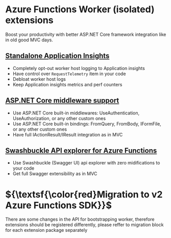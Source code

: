 # Azure Functions Worker (isolated) extensions

Boost your productivity with better ASP.NET Core framework integration like in old good MVC days.

## [Standalone Application Insights](src/AzureFunctions.Worker.Extensions.ApplicationInsights/readme.md)
- Completely opt-out worker host logging to Application insights
- Have control over `RequestTelemetry` item in your code
- Debloat worker host logs
- Keep Application insights metrics and perf counters
## [ASP.NET Core middleware support](src/AzureFunctions.Worker.Extensions.AspNetCore/readme.md)
- Use ASP.NET Core built-in middlewares: UseAuthentication, UseAuthorization, or any other custom ones
- Use ASP.NET Core built-in bindings: FromQuery, FromBody, IFormFile, or any other custom ones
- Have full IActionResult/IResult integration as in MVC
## [Swashbuckle API explorer for Azure Functions](src/AzureFunctions.Worker.Extensions.Swashbuckle/readme.md)
- Use Swashbuckle (Swagger UI) api explorer with zero midifications to your code
- Get full Swagger extensibility as in MVC

# ${\textsf{\color{red}Migration to v2 Azure Functions SDK}}$

There are some changes in the API for bootstrapping worker, therefore extensions should be registered differently,
please reffer to migration block for each extension package separately 
